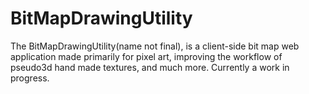 # BitMapDrawingUtility
The BitMapDrawingUtility(name not final), is a client-side bit map web application made primarily for pixel art, improving the workflow of pseudo3d hand made textures, and much more.
Currently a work in progress.
